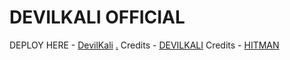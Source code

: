 # DEVILKALI OFFICIAL

DEPLOY HERE - [DevilKali](https://dashboard.heroku.com/new?button-url=https%3A%2F%2Fgithub.com%2Fproffesorx777%2FDevilkali&template=https%3A%2F%2Fgithub.com%2Fproffesorx777%2FDevilkali)
[.](https://heroku.com/deploy)
Credits - [DEVILKALI](https://t.me/devilkali10)
Credits - [HITMAN](https://t.me/kartikrajofficial)



